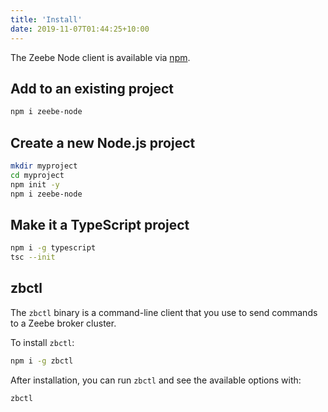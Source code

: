```yaml
---
title: 'Install'
date: 2019-11-07T01:44:25+10:00
---
```


The Zeebe Node client is available via [npm](https://www.npmjs.com/package/zeebe-node).

## Add to an existing project

```bash
npm i zeebe-node
```

## Create a new Node.js project

```bash
mkdir myproject
cd myproject
npm init -y
npm i zeebe-node
```

## Make it a TypeScript project

```bash
npm i -g typescript
tsc --init
```

## zbctl

The `zbctl` binary is a command-line client that you use to send commands to a Zeebe broker cluster.

To install `zbctl`:

```bash
npm i -g zbctl
```

After installation, you can run `zbctl` and see the available options with:

```bash
zbctl
```